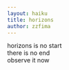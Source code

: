 ```yaml
---
layout: haiku
title: horizons
author: zzfima
---
```


horizons is no start <br>
there is no end <br>
observe it now<br>
